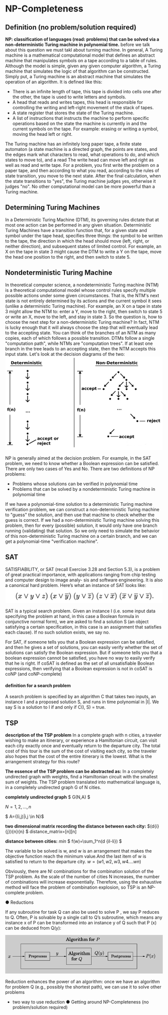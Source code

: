 # NP-Completeness

## Definition (no problem/solution required)
**NP: classification of languages (read: problems) that can be solved via a non-deterministic Turing machine in polynomial time.**
before we talk about this question we must takl about turning machine.
In general, A Turing machine is a mathematical computational model that defines an abstract machine that manipulates symbols on a tape according to a table of rules. Although the model is simple, given any given computer algorithm, a Turing machine that simulates the logic of that algorithm can be constructed. Simply put, a Turing machine is an abstract machine that simulates the operation of an algorithm. It is defined like this:
- There is an infinite length of tape, this tape is divided into cells one after the other, the tape is used to write letters and symbols.
- A head that reads and writes tapes, this head is responsible for controlling the writing and left-right movement of the stack of tapes.
- A state register that stores the state of the Turing machine.
- A list of instructions that instructs the machine to perform specific operations based on the state the machine is currently in and the current symbols on the tape. For example: erasing or writing a symbol, moving the head left or right.

The Turing machine has an infinitely long paper tape, a finite state automaton (a state machine is a directed graph, the points are states, and the edges mark what characters to read, what operations to do, and which states to move to), and a read The write head can move left and right as well as read and write tape. For a problem, you first write the problem on a paper tape, and then according to what you read, according to the rules of state transition, you move to the next state. After the final calculation, when the state transitions to "yes", the Turing machine judges yes, otherwise it judges "no". No other computational model can be more powerful than a Turing machine.

## Determining Turing Machines

In a Deterministic Turing Machine (DTM), its governing rules dictate that at most one action can be performed in any given situation. Deterministic Turing Machines have a transition function that, for a given state and symbol under the tape head, specifies three things: the symbol to be written to the tape, the direction in which the head should move (left, right, or neither direction), and subsequent states of limited control. For example, an X on the tape in state 3 might cause the DTM to write a Y on the tape, move the head one position to the right, and then switch to state 5.

## Nondeterministic Turing Machine

In theoretical computer science, a nondeterministic Turing machine (NTM) is a theoretical computational model whose control rules specify multiple possible actions under some given circumstances. That is, the NTM's next state is not entirely determined by its actions and the current symbol it sees (unlike a deterministic Turing machine). For example, an X on a tape in state 3 might allow the NTM to: enter a Y, move to the right, then switch to state 5 or write an X, move to the left, and stay in state 3. So the question is, how to choose the next step for a non-deterministic Turing machine? In fact, NTM is lucky enough that it will always choose the step that will eventually lead to the accepting state. You can think of the branches of an NTM as many copies, each of which follows a possible transition. DTMs follow a single "computation path", while NTMs are "computation trees". If at least one branch in the tree leads to an accepting state, then the NTM accepts this input state. Let's look at the decision diagrams of the two:
![output](NP_img//dtm.jpeg)

NP is generally aimed at the decision problem. For example, in the SAT problem, we need to know whether a Boolean expression can be satisfied. There are only two cases of Yes and No. There are two definitions of NP problems:

- Problems whose solutions can be verified in polynomial time
- Problems that can be solved by a nondeterministic Turing machine in polynomial time

If we have a polynomial-time solution to a deterministic Turing machine verification problem, we can construct a non-deterministic Turing machine to "guess" the solution, and then use that machine to check whether the guess is correct. If we had a non-deterministic Turing machine solving this problem, then for every (possible) solution, it would only have one branch running (validating) that solution. So we only need to simulate the behavior of this non-deterministic Turing machine on a certain branch, and we can get a polynomial-time "verification machine".
## SAT

SATISFIABILITY, or SAT (recall Exercise 3.28 and Section 5.3), is a problem of great practical importance, with applications ranging from chip testing and computer design to image analy- sis and software engineering. It is also a canonical hard problem. Here’s what an instance of SAT looks like:
![out](NP_img/sat.png)

SAT is a typical search problem. Given an instance I (i.e. some input data specifying the problem at hand, in this case a Boolean formula in conjunctive normal form), we are asked to find a solution S (an object satisfying a certain specification, in this case is an assignment that satisfies each clause). If no such solution exists, we say no.

For SAT, if someone tells you that a Boolean expression can be satisfied, and then he gives a set of solutions, you can easily verify whether the set of solutions can satisfy the Boolean expression. But if someone tells you that a boolean expression cannot be satisfied, you have no way to easily verify that he is right. If coSAT is defined as the set of all unsatisfiable Boolean expressions, then verifying that a Boolean expression is not in coSAT is coNP (and coNP-complete)

#### definition for a search problem

A search problem is specified by an algorithm C that takes two inputs, an instance I and a proposed solution S, and runs in time polynomial in |I|. We say S is a solution to I if and only if C(I, S) = true.


## TSP

**description of the TSP problem**
In a complete graph with n cities, a traveler wishing to make an itinerary, or experience a Hamiltonian circuit, can visit each city exactly once and eventually return to the departure city. The total cost of this tour is the sum of the cost of visiting each city, so the traveler also hopes that the cost of the entire itinerary is the lowest. What is the arrangement strategy for this route?



**The essence of the TSP problem can be abstracted as:**
In a completely undirected graph with weights, find a Hamiltonian circuit with the smallest sum of weights.
The TSP problem translated into mathematical language is, in a completely undirected graph G of N cities.

**completely undirected graph**
$ G(N,A) $

$N={1,2,...,n}$

$ A={(i,j)|i,j	\in N}$

**two dimensional matrix recording the distance between each city:**
$(d{i}{j}){n}{n} $  distance_matrix=[n][n]

**distance between cities:**
$min$ $ f(w)=\sum_1^n(d {il-li}) $

The variable to be solved is w, and w is an arrangement that makes the objective function reach the minimum value.And the last item of w is satisfied to return to the departure city.
$w=(w1,w2,w3,w4....wn)$

Obviously, there are N! combinations for the combination solution of the TSP problem. As the scale of the number of cities N increases, the number of combinations will increase exponentially. Therefore, using the exhaustive method will face the problem of combination explosion, so TSP is an NP-complete problem.


● Reductions

 If any subroutine for task Q can also be used to solve P , we say P reduces to Q. Often, P is solvable by a single call to Q’s subroutine, which means any instance x of P can be transformed into an instance y of Q such that P (x) can be deduced from Q(y):

![output](NP_img/reduction.png)

Reduction enhances the power of an algorithm: once we have an algorithm for problem Q (e.g., possibly the shortest path), we can use it to solve other problems


- two way to use reduction
● Getting around NP-Completeness (no problem/solution required)





